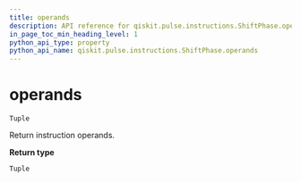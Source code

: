 ```yaml
---
title: operands
description: API reference for qiskit.pulse.instructions.ShiftPhase.operands
in_page_toc_min_heading_level: 1
python_api_type: property
python_api_name: qiskit.pulse.instructions.ShiftPhase.operands
---
```


# operands

<span id="qiskit.pulse.instructions.ShiftPhase.operands" />

`Tuple`

Return instruction operands.

**Return type**

`Tuple`

